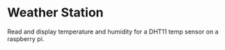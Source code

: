 # Weather Station

Read and display temperature and humidity for a DHT11 temp sensor on a raspberry pi.
